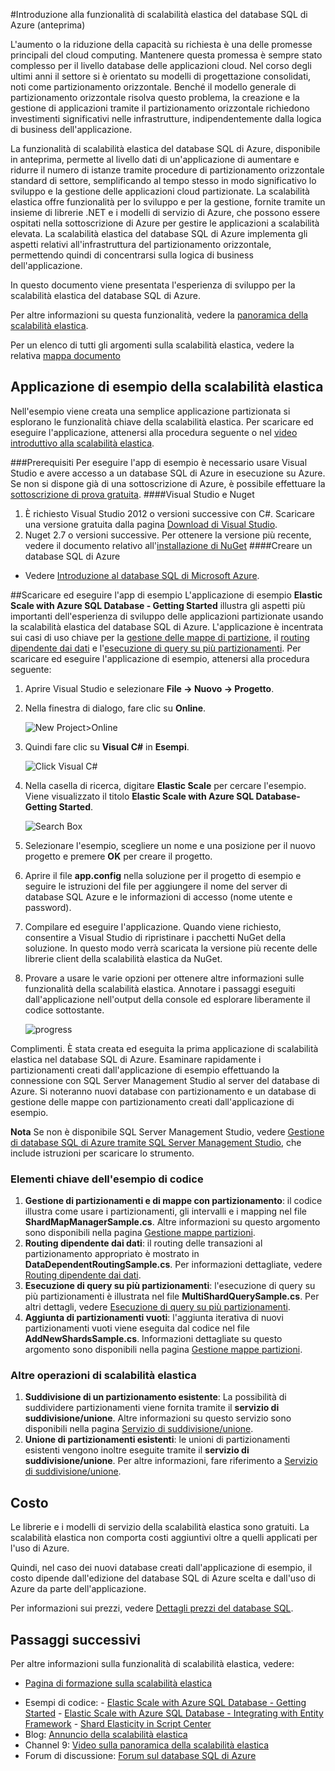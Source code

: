 ﻿<properties title="Get Started with  Azure SQL Database Elastic Scale" pageTitle="Introduzione alla funzionalità di scalabilità elastica del database SQL di Azure" description="Spiegazione di base della funzionalità di scalabilità elastica del database SQL di Azure, che include un'app di esempio di facile esecuzione." metaKeywords="sharding scaling, Azure SQL DB sharding, elastic scale" services="sql-database" documentationCenter="" manager="jhubbard" authors="sidneyh@microsoft.com"/>

<tags ms.service="sql-database" ms.workload="sql-database" ms.tgt_pltfrm="na" ms.devlang="na" ms.topic="article" ms.date="10/02/2014" ms.author="sidneyh" />

#Introduzione alla funzionalità di scalabilità elastica del database SQL di Azure (anteprima)

L'aumento o la riduzione della capacità su richiesta è una delle promesse principali del cloud computing. Mantenere questa promessa è sempre stato complesso per il livello database delle applicazioni cloud. Nel corso degli ultimi anni il settore si è orientato su modelli di progettazione consolidati, noti come partizionamento orizzontale. Benché il modello generale di partizionamento orizzontale risolva questo problema, la creazione e la gestione di applicazioni tramite il partizionamento orizzontale richiedono investimenti significativi nelle infrastrutture, indipendentemente dalla logica di business dell'applicazione. 

La funzionalità di scalabilità elastica del database SQL di Azure, disponibile in anteprima, permette al livello dati di un'applicazione di aumentare e ridurre il numero di istanze tramite procedure di partizionamento orizzontale standard di settore, semplificando al tempo stesso in modo significativo lo sviluppo e la gestione delle applicazioni cloud partizionate. La scalabilità elastica offre funzionalità per lo sviluppo e per la gestione, fornite tramite un insieme di librerie .NET e i modelli di servizio di Azure, che possono essere ospitati nella sottoscrizione di Azure per gestire le applicazioni a scalabilità elevata. La scalabilità elastica del database SQL di Azure implementa gli aspetti relativi all'infrastruttura del partizionamento orizzontale, permettendo quindi di concentrarsi sulla logica di business dell'applicazione. 

In questo documento viene presentata l'esperienza di sviluppo per la scalabilità elastica del database SQL di Azure. 

Per altre informazioni su questa funzionalità, vedere la [panoramica della scalabilità elastica](http://go.microsoft.com/?linkid=9862592).

Per un elenco di tutti gli argomenti sulla scalabilità elastica, vedere la relativa [mappa documento](./sql-database-elastic-scale-documentation-map.md)

## Applicazione di esempio della scalabilità elastica

Nell'esempio viene creata una semplice applicazione partizionata si esplorano le funzionalità chiave della scalabilità elastica. Per scaricare ed eseguire l'applicazione, attenersi alla procedura seguente o nel [video introduttivo alla scalabilità elastica](http://go.microsoft.com/?linkid=9862983). 

###Prerequisiti
Per eseguire l'app di esempio è necessario usare Visual Studio e avere accesso a un database SQL di Azure in esecuzione su Azure. Se non si dispone già di una sottoscrizione di Azure, è possibile effettuare la [sottoscrizione di prova gratuita](http://azure.microsoft.com/it-it/pricing/free-trial/).
####Visual Studio e Nuget

1. È richiesto Visual Studio 2012 o versioni successive con C#. Scaricare una versione gratuita dalla pagina [Download di Visual Studio](http://www.visualstudio.com/it-it/downloads/download-visual-studio-vs.aspx).
2. Nuget 2.7 o versioni successive. Per ottenere la versione più recente, vedere il documento relativo all'[installazione di NuGet](http://docs.nuget.org/docs/start-here/installing-nuget)
####Creare un database SQL di Azure

* Vedere [Introduzione al database SQL di Microsoft Azure](http://azure.microsoft.com/it-it/documentation/articles/sql-database-get-started/).

##Scaricare ed eseguire l'app di esempio
L'applicazione di esempio **Elastic Scale with Azure SQL Database - Getting Started** illustra gli aspetti più importanti dell'esperienza di sviluppo delle applicazioni partizionate usando la scalabilità elastica del database SQL di Azure. L'applicazione è incentrata sui casi di uso chiave per la [gestione delle mappe di partizione](http://go.microsoft.com/?linkid=9862595), il [routing dipendente dai dati](http://go.microsoft.com/?linkid=9862596) e l'[esecuzione di query su più partizionamenti](http://go.microsoft.com/?linkid=9862597). Per scaricare ed eseguire l'applicazione di esempio, attenersi alla procedura seguente: 

1. Aprire Visual Studio e selezionare **File -> Nuovo -> Progetto**.
2. Nella finestra di dialogo, fare clic su **Online**.

    ![New Project>Online][2]
3. Quindi fare clic su **Visual C#** in **Esempi**.

    ![Click Visual C#][3]
4. Nella casella di ricerca, digitare **Elastic Scale** per cercare l'esempio. Viene visualizzato il titolo **Elastic Scale with Azure SQL Database-Getting Started**.

    ![Search Box][1]
 
5. Selezionare l'esempio, scegliere un nome e una posizione per il nuovo progetto e premere **OK** per creare il progetto.
6. Aprire il file **app.config** nella soluzione per il progetto di esempio e seguire le istruzioni del file per aggiungere il nome del server di database SQL Azure e le informazioni di accesso (nome utente e password).
7. Compilare ed eseguire l'applicazione. Quando viene richiesto, consentire a Visual Studio di ripristinare i pacchetti NuGet della soluzione. In questo modo verrà scaricata la versione più recente delle librerie client della scalabilità elastica da NuGet.
8. Provare a usare le varie opzioni per ottenere altre informazioni sulle funzionalità della scalabilità elastica. Annotare i passaggi eseguiti dall'applicazione nell'output della console ed esplorare liberamente il codice sottostante.

    ![progress][4]

Complimenti. È stata creata ed eseguita la prima applicazione di scalabilità elastica nel database SQL di Azure. Esaminare rapidamente i partizionamenti creati dall'applicazione di esempio effettuando la connessione con SQL Server Management Studio al server del database di Azure. Si noteranno nuovi database con partizionamento e un database di gestione delle mappe con partizionamento creati dall'applicazione di esempio.

**Nota** Se non è disponibile SQL Server Management Studio, vedere [Gestione di database SQL di Azure tramite SQL Server Management Studio](http://azure.microsoft.com/it-it/documentation/articles/sql-database-manage-azure-ssms/), che include istruzioni per scaricare lo strumento.

### Elementi chiave dell'esempio di codice

1. **Gestione di partizionamenti e di mappe con partizionamento**: il codice illustra come usare i partizionamenti, gli intervalli e i mapping nel file **ShardMapManagerSample.cs**. Altre informazioni su questo argomento sono disponibili nella pagina [Gestione mappe partizioni](http://go.microsoft.com/?linkid=9862595).  
2. **Routing dipendente dai dati**: il routing delle transazioni al partizionamento appropriato è mostrato in **DataDependentRoutingSample.cs**. Per informazioni dettagliate, vedere [Routing dipendente dai dati](http://go.microsoft.com/?linkid=9862596). 
3. **Esecuzione di query su più partizionamenti**: l'esecuzione di query su più partizionamenti è illustrata nel file **MultiShardQuerySample.cs**. Per altri dettagli, vedere [Esecuzione di query su più partizionamenti](http://go.microsoft.com/?linkid=9862597).
4. **Aggiunta di partizionamenti vuoti**: l'aggiunta iterativa di nuovi partizionamenti vuoti viene eseguita dal codice nel file **AddNewShardsSample.cs**. Informazioni dettagliate su questo argomento sono disponibili nella pagina [Gestione mappe partizioni](http://go.microsoft.com/?linkid=9862595).

### Altre operazioni di scalabilità elastica

1. **Suddivisione di un partizionamento esistente**: La possibilità di suddividere partizionamenti viene fornita tramite il **servizio di suddivisione/unione**. Altre informazioni su questo servizio sono disponibili nella pagina [Servizio di suddivisione/unione](http://go.microsoft.com/?linkid=9862795).
2. **Unione di partizionamenti esistenti**: le unioni di partizionamenti esistenti vengono inoltre eseguite tramite il **servizio di suddivisione/unione**. Per altre informazioni, fare riferimento a [Servizio di suddivisione/unione](http://go.microsoft.com/?linkid=9862795).   


## Costo

Le librerie e i modelli di servizio della scalabilità elastica sono gratuiti. La scalabilità elastica non comporta costi aggiuntivi oltre a quelli applicati per l'uso di Azure. 

Quindi, nel caso dei nuovi database creati dall'applicazione di esempio, il costo dipende dall'edizione del database SQL di Azure scelta e dall'uso di Azure da parte dell'applicazione.

Per informazioni sui prezzi, vedere [Dettagli prezzi del database SQL](http://azure.microsoft.com/it-it/pricing/details/sql-database/).

## Passaggi successivi
Per altre informazioni sulla funzionalità di scalabilità elastica, vedere:

* [Pagina di formazione sulla scalabilità elastica](./sql-database-elastic-scale-documentation-map.md) 
-    Esempi di codice: 
    -    [Elastic Scale with Azure SQL Database - Getting Started](http://code.msdn.microsoft.com/Elastic-Scale-with-Azure-a80d8dc6?SRC=VSIDE)
    -    [Elastic Scale with Azure SQL Database - Integrating with Entity Framework](http://code.msdn.microsoft.com/Elastic-Scale-with-Azure-bae904ba?SRC=VSIDE)
    -    [Shard Elasticity in Script Center](http://go.microsoft.com/?linkid=9862617)
-    Blog: [Annuncio della scalabilità elastica](http://go.microsoft.com/?linkid=9862608)
-    Channel 9: [Video sulla panoramica della scalabilità elastica](http://go.microsoft.com/?linkid=9862609)
-    Forum di discussione: [Forum sul database SQL di Azure](http://social.msdn.microsoft.com/forums/azure/en-US/home?forum=ssdsgetstarted)


<!--Anchors-->
[Applicazione di esempio della scalabilità elastica]: #The-Elastic-Scale-Sample-Application
[Scaricare ed eseguire l'app di esempio]: #Download-and-Run-the-Sample-App
[Costo]: #Cost
[Passaggi successivi]: #next-steps

<!--Image references-->
[1]: ./media/sql-database-elastic-scale-get-started/newProject.png
[2]: ./media/sql-database-elastic-scale-get-started/click-online.png
[3]: ./media/sql-database-elastic-scale-get-started/click-CSharp.png
[4]: ./media/sql-database-elastic-scale-get-started/output2.png

<!--HONumber=35.1-->
